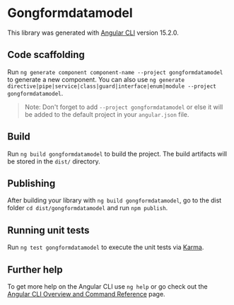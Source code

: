 # Gongformdatamodel

This library was generated with [Angular CLI](https://github.com/angular/angular-cli) version 15.2.0.

## Code scaffolding

Run `ng generate component component-name --project gongformdatamodel` to generate a new component. You can also use `ng generate directive|pipe|service|class|guard|interface|enum|module --project gongformdatamodel`.
> Note: Don't forget to add `--project gongformdatamodel` or else it will be added to the default project in your `angular.json` file. 

## Build

Run `ng build gongformdatamodel` to build the project. The build artifacts will be stored in the `dist/` directory.

## Publishing

After building your library with `ng build gongformdatamodel`, go to the dist folder `cd dist/gongformdatamodel` and run `npm publish`.

## Running unit tests

Run `ng test gongformdatamodel` to execute the unit tests via [Karma](https://karma-runner.github.io).

## Further help

To get more help on the Angular CLI use `ng help` or go check out the [Angular CLI Overview and Command Reference](https://angular.io/cli) page.
